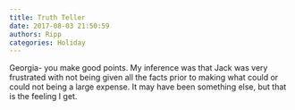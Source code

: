 ```yaml
---
title: Truth Teller
date: 2017-08-03 21:50:59
authors: Ripp
categories: Holiday
---
```


 Georgia- you make good points. My inference was that Jack was very frustrated with not being given all the facts prior to making what could or could not being a large expense. It may have been something else, but that is the feeling I get.